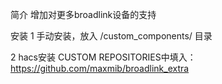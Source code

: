 简介
增加对更多broadlink设备的支持


安装
1 手动安装，放入 /custom_components/ 目录

2 hacs安装 CUSTOM REPOSITORIES中填入：https://github.com/maxmib/broadlink_extra
